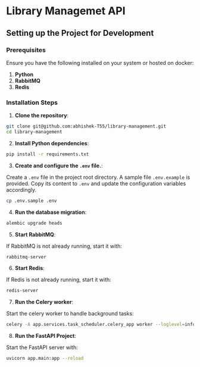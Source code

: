 # Library Managemet API

## Setting up the Project for Development

### Prerequisites

Ensure you have the following installed on your system or hosted on docker:

1. **Python**
2. **RabbitMQ**
3. **Redis**

### Installation Steps

1. **Clone the repository**:

```bash
git clone git@github.com:abhishek-T55/library-management.git
cd library-management
```

2. **Install Python dependencies**:

```bash
pip install -r requirements.txt
```

3. **Create and configure the `.env` file.**:

Create a `.env` file in the project root directory. A sample file `.env.example` is provided. Copy its content to `.env` and update the configuration variables accordingly.

```bash
cp .env.sample .env
```

4. **Run the database migration**:

```bash
alembic upgrade heads
```

5. **Start RabbitMQ**:

If RabbitMQ is not already running, start it with:

```bash
rabbitmq-server
```

6. **Start Redis**:

If Redis is not already running, start it with:

```bash
redis-server
```

7. **Run the Celery worker**:

Start the celery worker to handle background tasks:

```bash
celery -A app.services.task_scheduler.celery_app worker --loglevel=info
```

8. **Run the FastAPI Project**:

Start the FastAPI server with:

```bash
uvicorn app.main:app --reload
```

